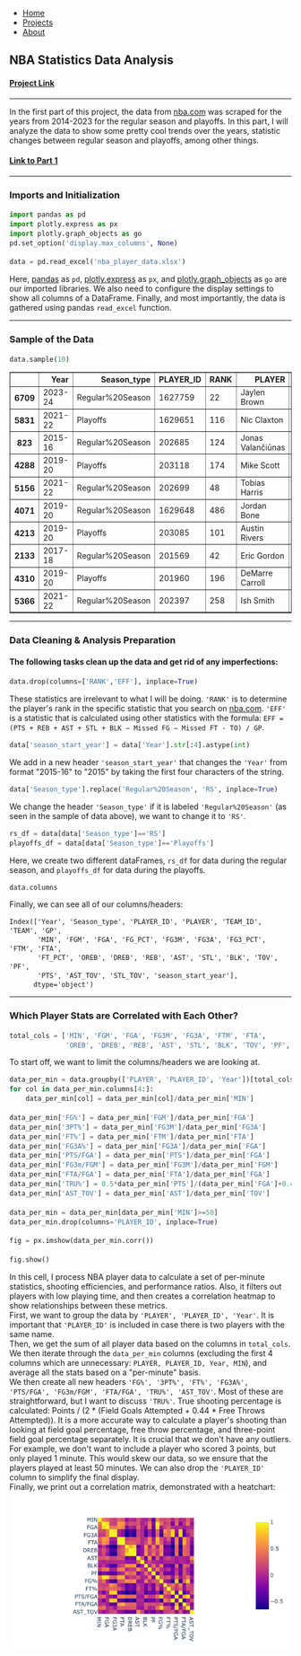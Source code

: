 - [Home](README.md)
- [Projects](projects.md)
- [About](about.md)

## NBA Statistics Data Analysis

#### [Project Link](./notebooks/NBADataAnalysis.ipynb)
---
In the first part of this project, the data from [nba.com](https://www.nba.com) was scraped for the years from 2014-2023 for the regular season and playoffs. In this part, I will analyze the data to show some pretty cool trends over the years, statistic changes between regular season and playoffs, among other things.

#### [Link to Part 1](NBAStatsScraping.md)

---

### Imports and Initialization
```python
import pandas as pd
import plotly.express as px
import plotly.graph_objects as go
pd.set_option('display.max_columns', None)

data = pd.read_excel('nba_player_data.xlsx')
```
Here, [pandas](https://pandas.pydata.org/) as ```pd```, [plotly.express](https://plotly.com/python/plotly-express/) as ```px```, and [plotly.graph_objects](https://plotly.com/python/graph-objects/) as ```go``` are our imported libraries. We also need to configure the display settings to show all columns of a DataFrame. Finally, and most importantly, the data is gathered using pandas ```read_excel``` function.

---

### Sample of the Data
```python
data.sample(10)
```

<div>
<table border="1" class="dataframe">
  <thead>
    <tr style="text-align: right;">
      <th></th>
      <th>Year</th>
      <th>Season_type</th>
      <th>PLAYER_ID</th>
      <th>RANK</th>
      <th>PLAYER</th>
      <th>TEAM_ID</th>
      <th>TEAM</th>
      <th>GP</th>
      <th>MIN</th>
      <th>FGM</th>
      <th>FGA</th>
      <th>FG_PCT</th>
      <th>FG3M</th>
      <th>FG3A</th>
      <th>FG3_PCT</th>
      <th>FTM</th>
      <th>FTA</th>
      <th>FT_PCT</th>
      <th>OREB</th>
      <th>DREB</th>
      <th>REB</th>
      <th>AST</th>
      <th>STL</th>
      <th>BLK</th>
      <th>TOV</th>
      <th>PF</th>
      <th>PTS</th>
      <th>EFF</th>
      <th>AST_TOV</th>
      <th>STL_TOV</th>
    </tr>
  </thead>
  <tbody>
    <tr>
      <th>6709</th>
      <td>2023-24</td>
      <td>Regular%20Season</td>
      <td>1627759</td>
      <td>22</td>
      <td>Jaylen Brown</td>
      <td>1610612738</td>
      <td>BOS</td>
      <td>70</td>
      <td>2343</td>
      <td>627</td>
      <td>1256</td>
      <td>0.499</td>
      <td>145</td>
      <td>410</td>
      <td>0.354</td>
      <td>211</td>
      <td>300</td>
      <td>0.703</td>
      <td>84</td>
      <td>303</td>
      <td>387</td>
      <td>249</td>
      <td>83</td>
      <td>37</td>
      <td>166</td>
      <td>185</td>
      <td>1610</td>
      <td>1482</td>
      <td>1.50</td>
      <td>0.50</td>
    </tr>
    <tr>
      <th>5831</th>
      <td>2021-22</td>
      <td>Playoffs</td>
      <td>1629651</td>
      <td>116</td>
      <td>Nic Claxton</td>
      <td>1610612751</td>
      <td>BKN</td>
      <td>4</td>
      <td>98</td>
      <td>19</td>
      <td>24</td>
      <td>0.792</td>
      <td>0</td>
      <td>0</td>
      <td>0.000</td>
      <td>4</td>
      <td>22</td>
      <td>0.182</td>
      <td>7</td>
      <td>18</td>
      <td>25</td>
      <td>6</td>
      <td>5</td>
      <td>9</td>
      <td>2</td>
      <td>6</td>
      <td>42</td>
      <td>62</td>
      <td>3.00</td>
      <td>2.50</td>
    </tr>
    <tr>
      <th>823</th>
      <td>2015-16</td>
      <td>Regular%20Season</td>
      <td>202685</td>
      <td>124</td>
      <td>Jonas Valančiūnas</td>
      <td>1610612761</td>
      <td>TOR</td>
      <td>60</td>
      <td>1557</td>
      <td>303</td>
      <td>536</td>
      <td>0.565</td>
      <td>0</td>
      <td>0</td>
      <td>0.000</td>
      <td>162</td>
      <td>213</td>
      <td>0.761</td>
      <td>184</td>
      <td>363</td>
      <td>547</td>
      <td>42</td>
      <td>25</td>
      <td>80</td>
      <td>85</td>
      <td>158</td>
      <td>768</td>
      <td>1093</td>
      <td>0.49</td>
      <td>0.29</td>
    </tr>
    <tr>
      <th>4288</th>
      <td>2019-20</td>
      <td>Playoffs</td>
      <td>203118</td>
      <td>174</td>
      <td>Mike Scott</td>
      <td>1610612755</td>
      <td>PHI</td>
      <td>4</td>
      <td>20</td>
      <td>1</td>
      <td>5</td>
      <td>0.200</td>
      <td>0</td>
      <td>2</td>
      <td>0.000</td>
      <td>4</td>
      <td>4</td>
      <td>1.000</td>
      <td>2</td>
      <td>6</td>
      <td>8</td>
      <td>1</td>
      <td>0</td>
      <td>0</td>
      <td>0</td>
      <td>2</td>
      <td>6</td>
      <td>11</td>
      <td>0.00</td>
      <td>0.00</td>
    </tr>
    <tr>
      <th>5156</th>
      <td>2021-22</td>
      <td>Regular%20Season</td>
      <td>202699</td>
      <td>48</td>
      <td>Tobias Harris</td>
      <td>1610612755</td>
      <td>PHI</td>
      <td>73</td>
      <td>2543</td>
      <td>493</td>
      <td>1022</td>
      <td>0.482</td>
      <td>101</td>
      <td>275</td>
      <td>0.367</td>
      <td>170</td>
      <td>202</td>
      <td>0.842</td>
      <td>77</td>
      <td>419</td>
      <td>496</td>
      <td>252</td>
      <td>47</td>
      <td>43</td>
      <td>116</td>
      <td>164</td>
      <td>1257</td>
      <td>1418</td>
      <td>2.17</td>
      <td>0.41</td>
    </tr>
    <tr>
      <th>4071</th>
      <td>2019-20</td>
      <td>Regular%20Season</td>
      <td>1629648</td>
      <td>486</td>
      <td>Jordan Bone</td>
      <td>1610612765</td>
      <td>DET</td>
      <td>10</td>
      <td>53</td>
      <td>5</td>
      <td>20</td>
      <td>0.250</td>
      <td>2</td>
      <td>10</td>
      <td>0.200</td>
      <td>0</td>
      <td>0</td>
      <td>0.000</td>
      <td>0</td>
      <td>4</td>
      <td>4</td>
      <td>8</td>
      <td>1</td>
      <td>0</td>
      <td>2</td>
      <td>6</td>
      <td>12</td>
      <td>8</td>
      <td>4.00</td>
      <td>0.50</td>
    </tr>
    <tr>
      <th>4213</th>
      <td>2019-20</td>
      <td>Playoffs</td>
      <td>203085</td>
      <td>101</td>
      <td>Austin Rivers</td>
      <td>1610612745</td>
      <td>HOU</td>
      <td>12</td>
      <td>211</td>
      <td>19</td>
      <td>61</td>
      <td>0.311</td>
      <td>9</td>
      <td>35</td>
      <td>0.257</td>
      <td>10</td>
      <td>13</td>
      <td>0.769</td>
      <td>2</td>
      <td>28</td>
      <td>30</td>
      <td>16</td>
      <td>7</td>
      <td>1</td>
      <td>8</td>
      <td>22</td>
      <td>57</td>
      <td>58</td>
      <td>2.00</td>
      <td>0.88</td>
    </tr>
    <tr>
      <th>2133</th>
      <td>2017-18</td>
      <td>Regular%20Season</td>
      <td>201569</td>
      <td>42</td>
      <td>Eric Gordon</td>
      <td>1610612745</td>
      <td>HOU</td>
      <td>69</td>
      <td>2154</td>
      <td>415</td>
      <td>970</td>
      <td>0.428</td>
      <td>218</td>
      <td>608</td>
      <td>0.359</td>
      <td>195</td>
      <td>241</td>
      <td>0.809</td>
      <td>25</td>
      <td>145</td>
      <td>170</td>
      <td>154</td>
      <td>44</td>
      <td>27</td>
      <td>130</td>
      <td>116</td>
      <td>1243</td>
      <td>907</td>
      <td>1.19</td>
      <td>0.34</td>
    </tr>
    <tr>
      <th>4310</th>
      <td>2019-20</td>
      <td>Playoffs</td>
      <td>201960</td>
      <td>196</td>
      <td>DeMarre Carroll</td>
      <td>1610612745</td>
      <td>HOU</td>
      <td>2</td>
      <td>6</td>
      <td>1</td>
      <td>2</td>
      <td>0.500</td>
      <td>0</td>
      <td>0</td>
      <td>0.000</td>
      <td>0</td>
      <td>0</td>
      <td>0.000</td>
      <td>0</td>
      <td>3</td>
      <td>3</td>
      <td>1</td>
      <td>0</td>
      <td>0</td>
      <td>0</td>
      <td>1</td>
      <td>2</td>
      <td>5</td>
      <td>0.00</td>
      <td>0.00</td>
    </tr>
    <tr>
      <th>5366</th>
      <td>2021-22</td>
      <td>Regular%20Season</td>
      <td>202397</td>
      <td>258</td>
      <td>Ish Smith</td>
      <td>1610612764</td>
      <td>WAS</td>
      <td>65</td>
      <td>1126</td>
      <td>185</td>
      <td>430</td>
      <td>0.430</td>
      <td>25</td>
      <td>67</td>
      <td>0.373</td>
      <td>15</td>
      <td>24</td>
      <td>0.625</td>
      <td>25</td>
      <td>115</td>
      <td>140</td>
      <td>244</td>
      <td>47</td>
      <td>23</td>
      <td>78</td>
      <td>78</td>
      <td>410</td>
      <td>532</td>
      <td>3.13</td>
      <td>0.60</td>
    </tr>
  </tbody>
</table>
</div>

---

### Data Cleaning & Analysis Preparation
#### The following tasks clean up the data and get rid of any imperfections:

```python
data.drop(columns=['RANK','EFF'], inplace=True)
```
These statistics are irrelevant to what I will be doing. ```'RANK'``` is to determine the player's rank in the specific statistic that you search on [nba.com](https://www.nba.com). ```'EFF'``` is a statistic that is calculated using other statistics with the formula: ```EFF = (PTS + REB + AST + STL + BLK − Missed FG − Missed FT - TO) / GP```.

```python
data['season_start_year'] = data['Year'].str[:4].astype(int)
```
We add in a new header ```'season_start_year'``` that changes the ```'Year'``` from format "2015-16" to "2015" by taking the first four characters of the string.

```python
data['Season_type'].replace('Regular%20Season', 'RS', inplace=True)
```
We change the header ```'Season_type'``` if it is labeled ```'Regular%20Season'``` (as seen in the sample of data above), we want to change it to ```'RS'```.

```python
rs_df = data[data['Season_type']=='RS']
playoffs_df = data[data['Season_type']=='Playoffs']
```
Here, we create two different dataFrames, ```rs_df``` for data during the regular season, and ```playoffs_df``` for data during the playoffs.

```python
data.columns
```
Finally, we can see all of our columns/headers:
    
    Index(['Year', 'Season_type', 'PLAYER_ID', 'PLAYER', 'TEAM_ID', 'TEAM', 'GP',
           'MIN', 'FGM', 'FGA', 'FG_PCT', 'FG3M', 'FG3A', 'FG3_PCT', 'FTM', 'FTA',
           'FT_PCT', 'OREB', 'DREB', 'REB', 'AST', 'STL', 'BLK', 'TOV', 'PF',
           'PTS', 'AST_TOV', 'STL_TOV', 'season_start_year'],
          dtype='object')

---

### Which Player Stats are Correlated with Each Other?

```python
total_cols = ['MIN', 'FGM', 'FGA', 'FG3M', 'FG3A', 'FTM', 'FTA',
              'OREB', 'DREB', 'REB', 'AST', 'STL', 'BLK', 'TOV', 'PF', 'PTS']
```

To start off, we want to limit the columns/headers we are looking at.

```python
data_per_min = data.groupby(['PLAYER', 'PLAYER_ID', 'Year'])[total_cols].sum().reset_index()
for col in data_per_min.columns[4:]:
    data_per_min[col] = data_per_min[col]/data_per_min['MIN']

data_per_min['FG%'] = data_per_min['FGM']/data_per_min['FGA']
data_per_min['3PT%'] = data_per_min['FG3M']/data_per_min['FG3A']
data_per_min['FT%'] = data_per_min['FTM']/data_per_min['FTA']
data_per_min['FG3A%'] = data_per_min['FG3A']/data_per_min['FGA']
data_per_min['PTS/FGA'] = data_per_min['PTS']/data_per_min['FGA']
data_per_min['FG3m/FGM'] = data_per_min['FG3M']/data_per_min['FGM']
data_per_min['FTA/FGA'] = data_per_min['FTA']/data_per_min['FGA']
data_per_min['TRU%'] = 0.5*data_per_min['PTS']/(data_per_min['FGA']+0.475*data_per_min['FTA'])
data_per_min['AST_TOV'] = data_per_min['AST']/data_per_min['TOV']

data_per_min = data_per_min[data_per_min['MIN']>=50]
data_per_min.drop(columns='PLAYER_ID', inplace=True)

fig = px.imshow(data_per_min.corr())

fig.show()
```  
  In this cell, I process NBA player data to calculate a set of per-minute statistics, shooting efficiencies, and performance ratios. Also, it filters out players with low playing time, and then creates a correlation heatmap to show relationships between these metrics.  
  First, we want to group the data by ```'PLAYER', 'PLAYER_ID', 'Year'```. It is important that ```'PLAYER_ID'``` is included in case there is two players with the same name.  
  Then, we get the sum of all player data based on the columns in ```total_cols```. We then iterate through the ```data_per_min``` columns (excluding the first 4 columns which are unnecessary: ```PLAYER, PLAYER_ID, Year, MIN```), and average all the stats based on a "per-minute" basis.  
  We then create all new headers ```'FG%', '3PT%', 'FT%', 'FG3A%', 'PTS/FGA', 'FG3m/FGM', 'FTA/FGA', 'TRU%', 'AST_TOV'```. Most of these are straightforward, but I want to discuss ```'TRU%'```. True shooting percentage is calculated: Points / (2 * (Field Goals Attempted + 0.44 * Free Throws Attempted)). It is a more accurate way to calculate a player's shooting than looking at field goal percentage, free throw percentage, and three-point field goal percentage separately.
  It is crucial that we don't have any outliers. For example, we don't want to include a player who scored 3 points, but only played 1 minute. This would skew our data, so we ensure that the players played at least 50 minutes. We can also drop the ```'PLAYER_ID'``` column to simplify the final display.  
  Finally, we print out a correlation matrix, demonstrated with a heatchart:
![Correlation between NBA Statistics per Minute](./assets/img/NBADataAnalysis_11_1.png)
